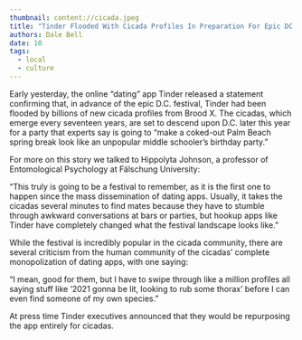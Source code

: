 ```yaml
---
thumbnail: content://cicada.jpeg
title: "Tinder Flooded With Cicada Profiles In Preparation For Epic DC Festival"
authors: Dale Bell
date: 10
tags:
  - local
  - culture
---
```


Early yesterday, the online “dating” app Tinder released a statement confirming that, in advance of the epic D.C. festival, Tinder had been flooded by billions of new cicada profiles from Brood X. The cicadas, which emerge every seventeen years, are set to descend upon D.C. later this year for a party that experts say is going to “make a coked-out Palm Beach spring break look like an unpopular middle schooler’s birthday party.”

For more on this story we talked to Hippolyta Johnson, a professor of Entomological Psychology at Fälschung University:

“This truly is going to be a festival to remember, as it is the first one to happen since the mass dissemination of dating apps. Usually, it takes the cicadas several minutes to find mates because they have to stumble through awkward conversations at bars or parties, but hookup apps like Tinder have completely changed what the festival landscape looks like.”

While the festival is incredibly popular in the cicada community, there are several criticism from the human community of the cicadas’ complete monopolization of dating apps, with one saying:

“I mean, good for them, but I have to swipe through like a million profiles all saying stuff like ‘2021 gonna be lit, looking to rub some thorax’ before I can even find someone of my own species.”

At press time Tinder executives announced that they would be repurposing the app entirely for cicadas.

